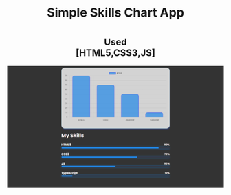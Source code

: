 <h1 align="center" > Simple Skills Chart App <h1 />

<h2 align="center">Used <div font-color="red">[HTML5,CSS3,JS]</div> </h2>

<img align="center" src="./images/desktop-preview.png" >
